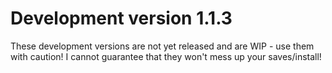 Development version 1.1.3
=========================

These development versions are not yet released and are WIP - use them with caution! I cannot guarantee that they won't mess up your saves/install!

